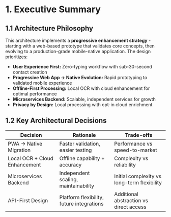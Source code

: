 # 1. Executive Summary

## 1.1 Architecture Philosophy
This architecture implements a **progressive enhancement strategy** - starting with a web-based prototype that validates core concepts, then evolving to a production-grade mobile-native application. The design prioritizes:

- **User Experience First:** Zero-typing workflow with sub-30-second contact creation
- **Progressive Web App → Native Evolution:** Rapid prototyping to validated mobile experience
- **Offline-First Processing:** Local OCR with cloud enhancement for optimal performance
- **Microservices Backend:** Scalable, independent services for growth
- **Privacy by Design:** Local processing with opt-in cloud enrichment

## 1.2 Key Architectural Decisions

| Decision | Rationale | Trade-offs |
|----------|-----------|------------|
| PWA → Native Migration | Faster validation, easier testing | Performance vs speed-to-market |
| Local OCR + Cloud Enhancement | Offline capability + accuracy | Complexity vs reliability |
| Microservices Backend | Independent scaling, maintainability | Initial complexity vs long-term flexibility |
| API-First Design | Platform flexibility, future integrations | Additional abstraction vs direct access |

